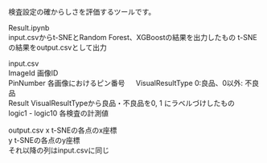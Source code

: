 検査設定の確からしさを評価するツールです。
  
Result.ipynb  
input.csvからt-SNEとRandom Forest、XGBoostの結果を出力したもの
t-SNEの結果をoutput.csvとして出力　　

input.csv  
ImageId 画像ID  
PinNumber 各画像におけるピン番号  　
VisualResultType  0:良品、0以外: 不良品  
Result  VisualResultTypeから良品・不良品を0, 1 にラベルづけしたもの  
logic1 - logic10  各検査の計測値  

output.csv
x t-SNEの各点のx座標  
y t-SNEの各点のy座標  
それ以降の列はinput.csvに同じ  

